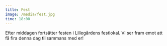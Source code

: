 ```yaml
---
title: Fest
image: /media/fest.jpg
time: 18:00
---
```


Efter middagen fortsätter festen i Lillegårdens festlokal. Vi ser fram emot att få fira denna dag tillsammans med er!
